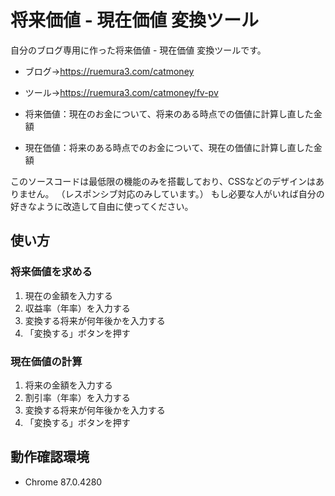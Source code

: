 # 将来価値 - 現在価値 変換ツール

自分のブログ専用に作った将来価値 - 現在価値 変換ツールです。
* ブログ→<https://ruemura3.com/catmoney>
* ツール→<https://ruemura3.com/catmoney/fv-pv>

* 将来価値：現在のお金について、将来のある時点での価値に計算し直した金額
* 現在価値：将来のある時点でのお金について、現在の価値に計算し直した金額

このソースコードは最低限の機能のみを搭載しており、CSSなどのデザインはありません。
（レスポンシブ対応のみしています。）
もし必要な人がいれば自分の好きなように改造して自由に使ってください。


## 使い方

### 将来価値を求める

1. 現在の金額を入力する
1. 収益率（年率）を入力する
1. 変換する将来が何年後かを入力する
1. 「変換する」ボタンを押す

### 現在価値の計算

1. 将来の金額を入力する
1. 割引率（年率）を入力する
1. 変換する将来が何年後かを入力する
1. 「変換する」ボタンを押す


## 動作確認環境

* Chrome 87.0.4280